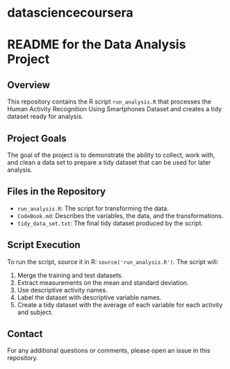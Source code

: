 # datasciencecoursera
# README for the Data Analysis Project

## Overview
This repository contains the R script `run_analysis.R` that processes the Human Activity Recognition Using Smartphones Dataset and creates a tidy dataset ready for analysis.

## Project Goals
The goal of the project is to demonstrate the ability to collect, work with, and clean a data set to prepare a tidy dataset that can be used for later analysis.

## Files in the Repository
- `run_analysis.R`: The script for transforming the data.
- `CodeBook.md`: Describes the variables, the data, and the transformations.
- `tidy_data_set.txt`: The final tidy dataset produced by the script.

## Script Execution
To run the script, source it in R: `source('run_analysis.R')`. The script will:

1. Merge the training and test datasets.
2. Extract measurements on the mean and standard deviation.
3. Use descriptive activity names.
4. Label the dataset with descriptive variable names.
5. Create a tidy dataset with the average of each variable for each activity and subject.

## Contact
For any additional questions or comments, please open an issue in this repository.
